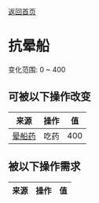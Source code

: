 [返回首页](index.md)  
# 抗晕船  
变化范围: 0 ~ 400  
## 可被以下操作改变  
来源  |  操作  |  值  
----  |  ----  |  ----  
[晕船药](SeasicknessPills.md)  |  吃药  |  400  
## 被以下操作需求  
来源  |  操作  |  值  
----  |  ----  |  ----  
